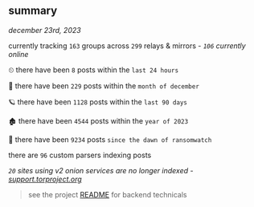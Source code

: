
## summary
_december 23rd, 2023_

currently tracking `163` groups across `299` relays & mirrors - _`106` currently online_

⏲ there have been `8` posts within the `last 24 hours`

🦈 there have been `229` posts within the `month of december`

🪐 there have been `1128` posts within the `last 90 days`

🏚 there have been `4544` posts within the `year of 2023`

🦕 there have been `9234` posts `since the dawn of ransomwatch`

there are `96` custom parsers indexing posts

_`20` sites using v2 onion services are no longer indexed - [support.torproject.org](https://support.torproject.org/onionservices/v2-deprecation/)_

> see the project [README](https://github.com/joshhighet/ransomwatch#ransomwatch--) for backend technicals
